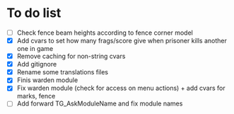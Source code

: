 To do list
==========

- [ ] Check fence beam heights according to fence corner model
- [x] Add cvars to set how many frags/score give when prisoner kills another one in game
- [x] Remove caching for non-string cvars
- [x] Add gitignore
- [x] Rename some translations files
- [x] Finis warden module
- [x] Fix warden module (check for access on menu actions) + add cvars for marks, fence
- [ ] Add forward TG_AskModuleName and fix module names

